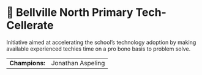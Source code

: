 # 🤖 Bellville North Primary Tech-Cellerate

Initiative aimed at accelerating the school’s technology adoption by making available experienced techies time on a pro bono basis to problem solve.

|   |   |
|---|---|
| **Champions:**  |  Jonathan Aspeling  |

